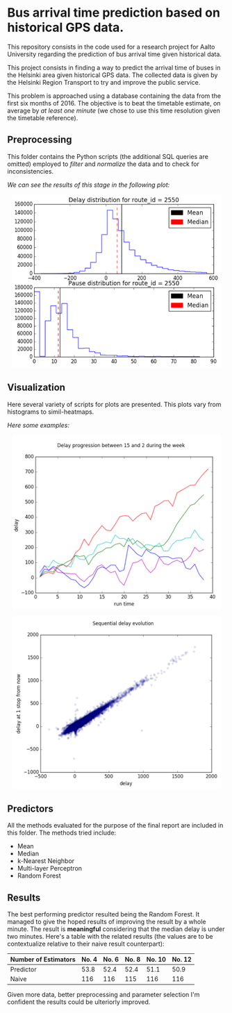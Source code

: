 # Bus arrival time prediction based on historical GPS data.
This repository consists in the code used for a research project for Aalto University regarding the prediction of bus arrival time given historical data.

This project consists in finding a way to predict the arrival time of buses in the Helsinki area given historical GPS data. The collected data is given by the Helsinki Region Transport to try and improve the public service.

This problem is approached using a database containing the data from the first six months of 2016.
The objective is to beat the timetable estimate, on average by _at least one minute_ (we chose to use this time resolution given the timetable reference).

## Preprocessing
This folder contains the Python scripts (the additional SQL queries are omitted) employed to _filter_ and _normalize_ the data and to check for inconsistencies.

_We can see the results of this stage in the following plot:_

<p align="center">
  <img src="/images/dist_plot.png" width="480" height="400">
</p>

## Visualization
Here several variety of scripts for plots are presented. This plots vary from histograms to simil-heatmaps.

_Here some examples:_

<p align="center">
  <img src="/images/vis_delay.png" width="480" height="400">
</p>

<p align="center">
  <img src="/images/seq_delay_evo.png" width="480" height="400">
</p>

## Predictors
All the methods evaluated for the purpose of the final report are included in this folder. The methods tried include:
- Mean
- Median
- k-Nearest Neighbor
- Multi-layer Perceptron
- Random Forest

## Results

The best performing predictor resulted being the Random Forest. It managed to give the hoped results of improving the result by a whole minute. The result is __meaningful__ considering that the median delay is under two minutes. Here's a table with the related results (the values are to be contextualize relative to their naive result counterpart):


| Number of Estimators | No. 4 | No. 6 | No. 8 | No. 10 | No. 12 |
|----------------------|-------|-------|-------|--------|--------|
| Predictor            | 53.8  | 52.4  | 52.4  | 51.1   | 50.9   |
| Naive                | 116   | 116   | 115   | 116    | 116    |

Given more data, better preprocessing and parameter selection I'm confident the results could be ulteriorly improved.  
